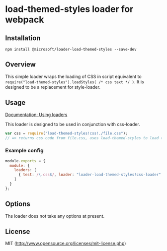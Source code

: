 # load-themed-styles loader for webpack

## Installation

`npm install @microsoft/loader-load-themed-styles --save-dev`

## Overview

This simple loader wraps the loading of CSS in script equivalent
to `require("load-themed-styles").loadStyles( /* css text */ )`.
It is designed to be a replacement for style-loader.

## Usage

[Documentation: Using loaders](http://webpack.github.io/docs/using-loaders.html)

This loader is designed to be used in conjunction with css-loader.

``` javascript
var css = require("load-themed-styles!css!./file.css");
// => returns css code from file.css, uses load-themed-styles to load the CSS on the page.
```

### Example config

``` javascript
module.exports = {
  module: {
    loaders: [
      { test: /\.css$/, loader: "loader-load-themed-styles!css-loader" }
    ]
  }
};
```

## Options

Ths loader does not take any options at present.

## License

MIT (http://www.opensource.org/licenses/mit-license.php)
